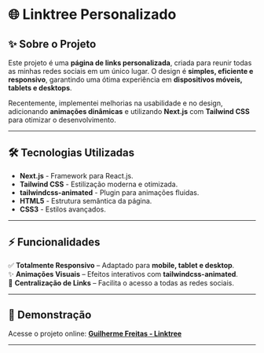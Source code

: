 # 🌐 Linktree Personalizado

## ✨ Sobre o Projeto

Este projeto é uma **página de links personalizada**, criada para reunir todas as minhas redes sociais em um único lugar. O design é **simples, eficiente e responsivo**, garantindo uma ótima experiência em **dispositivos móveis, tablets e desktops**.

Recentemente, implementei melhorias na usabilidade e no design, adicionando **animações dinâmicas** e utilizando **Next.js** com **Tailwind CSS** para otimizar o desenvolvimento.

---

## 🛠️ Tecnologias Utilizadas

- **Next.js** - Framework para React.js.
- **Tailwind CSS** - Estilização moderna e otimizada.
- **tailwindcss-animated** - Plugin para animações fluidas.
- **HTML5** - Estrutura semântica da página.
- **CSS3** - Estilos avançados.

---

## ⚡ Funcionalidades

✅ **Totalmente Responsivo** – Adaptado para **mobile, tablet e desktop**.  
✨ **Animações Visuais** – Efeitos interativos com **tailwindcss-animated**.  
🔗 **Centralização de Links** – Facilita o acesso a todas as redes sociais.  

---

## 📲 Demonstração

Acesse o projeto online: **[Guilherme Freitas - Linktree](https://guilhermefreitas.net)**

---
